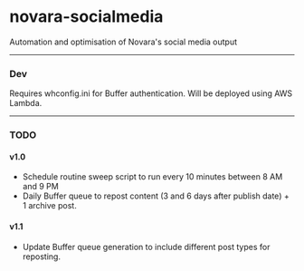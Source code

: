 # novara-socialmedia

Automation and optimisation of Novara's social media output

---

### Dev

Requires whconfig.ini for Buffer authentication. Will be deployed using AWS Lambda.

---

### TODO

#### v1.0

- Schedule routine sweep script to run every 10 minutes between 8 AM and 9 PM
- Daily Buffer queue to repost content (3 and 6 days after publish date) + 1 archive post.

#### v1.1

- Update Buffer queue generation to include different post types for reposting.
